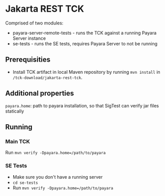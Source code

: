 # Jakarta REST TCK

Comprised of two modules:

* payara-server-remote-tests - runs the TCK against a running Payara Server instance
* se-tests - runs the SE tests, requires Payara Server to not be running

## Prerequisities

* Install TCK artifact in local Maven repository by running `mvn install` in `/tck-download/jakarta-rest-tck`.

## Additional properties

`payara.home`:
path to payara installation, so that SigTest can verify jar files statically

## Running

### Main TCK
Run `mvn verify -Dpayara.home=/path/to/payara`

### SE Tests
* Make sure you don't have a running server
* `cd se-tests`
* Run `mvn verify -Dpayara.home=/path/to/payara`


